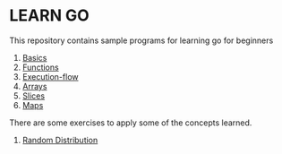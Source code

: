 # LEARN GO

This repository contains sample programs for learning go for beginners

1. [Basics](01-basic/main.go)
2. [Functions](02-functions/main.go)
3. [Execution-flow](03-execution-flow/main.go)
4. [Arrays](04-arrays/main.go)
5. [Slices](05-slices/main.go)
6. [Maps](06-maps/main.go)

There are some exercises to apply some of the concepts learned.
1. [Random Distribution](exercises/01-random-distribution.go)